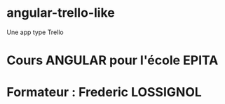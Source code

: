 # angular-trello-like
Une app type Trello

# Cours ANGULAR pour l'école EPITA
# Formateur : Frederic LOSSIGNOL

